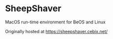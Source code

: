 # SheepShaver
MacOS run-time environment for BeOS and Linux

Originally hosted at https://sheepshaver.cebix.net/
